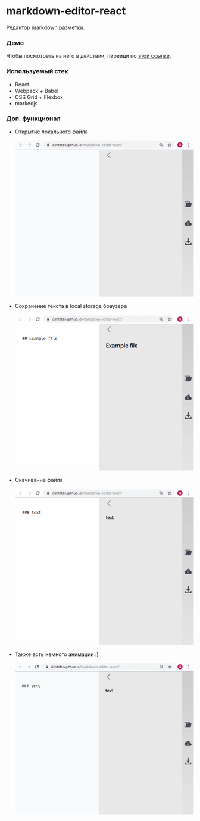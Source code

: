 # markdown-editor-react

Редактор markdown разметки.

### Демо

Чтобы посмотреть на него в действии, перейди по [этой ссылке](https://dshtefan.github.io/markdown-editor-react/).

### Используемый стек

- React
- Webpack + Babel
- CSS Grid + Flexbox
- markedjs

### Доп. функционал

- Открытие локального файла

  ![openfile](./docs/gifs/openfile.gif)
   
- Сохранение текста в local storage браузера

  ![savetoLS](./docs/gifs/savetoLS.gif)

- Скачивание файла

  ![download](./docs/gifs/download.gif)
  
- Также есть немного анимации :)

  ![opentab](./docs/gifs/opentab.gif)